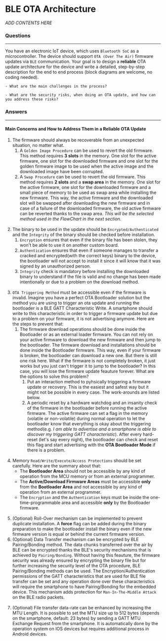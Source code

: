 # BLE OTA Architecture

*ADD CONTENTS HERE*

### Questions
---
You have an electronic IoT device, which uses `Bluetooth SoC` as a microcontroller. The device should support `OTA (Over The Air)` firmware updates via `BLE` communication. Your goal is to design a **reliable** OTA update architecture for the device and write a detailed, step-by-step description for the end to end process (block diagrams are welcome, no coding needed). 

```
- What are the main challenges in the process? 
```
```
- What are the security risks, when doing an OTA update, and how can you address these risks?
```

### Answers
---

#### Main Concerns and How to Address Them in a Reliable OTA Update

1. The firmware should always be recoverable from an unexpected situation, no matter what.
    1. A `Golden Image Procedure` can be used to revert the old firmware. This method requires **3 slots** in the memory. One slot for the active firmware, one slot for the downloaded firmware and one slot for the golden firmware image to be used when the active image and the downloaded image have been corrupted.
	2. A `Swap Procedure` can be used to revert the old firmware. This method requires **2 slots** and a **swap area** in the memory. One slot for the active firmware, one slot for the downloaded firmware and a small piece of memory to be used as swap area while installing the new firmware. This way, the active firmware and the downloaded slot will be swapped after downloading the new firmware and in case of a failure of the downloaded firmware, the old active firmware can be reverted thanks to the swap area. *This will be the selected method used in the FlowChart in the next section.*
\
&nbsp;
2. The binary to be used in the update should be `Encrypted/Authenticated` and the `Integrity` of the binary should be checked before installation.
    1. `Encryption` ensures that even if the binary file has been stolen, they won't be able to use it on another custom board.
    2. `Authentication` ensures that even if someone manages to transfer a cracked and encrypted(with the correct keys) binary to the device, the bootloader will not accept to install it since it will know that it was signed by an unauthorized person.
	3. `Integrity` check is mandatory before installing the downloaded binary to understand if the file is valid and no change has been made intentionally or due to a problem on the download method.
\
&nbsp;
3. `OTA Triggering Method` must be accessible even if the firmware is invalid. Imagine you have a perfect OTA Bootloader solution but the method you are using to trigger an ota update and running the bootloader is a BLE GATT Characteristic Write. A smartphone should write to this characteristic in order to trigger a firmware update but due to a problem on your firmware, it is not advertising anymore. Here are the steps to prevent that:
    1. The firmware download operations should be done inside the Bootloader or as an external loader firmware. You can not rely on your active firmware to download the new firmware and then jump to the bootloader. The firmware download and installations should be done inside the Bootloader firmware. This way, even if your firmware is broken, the bootloader can download a new one. But there is still one risk here. What if the firmware is not completely broken, it just works but you just can't trigger it to jump to the bootloader? In this case, you will lose the firmware update feauture forever. What are the options to solve this problem?
		1. Put an interaction method to pyhsically triggering a firmware update or recovery. This is the easiest and safest way but it might not be possible in every case. The work-arounds are listed below.
	    2. A periodic reset by a hardware watchdog and an insanity check of the firmware in the bootloader before running the active firmware. The active firmware can set a flag in the memory (volatile or non-volatile) during normal operation to let the bootloader know that everything is okay about the triggering method(e.g. *I am able to advertise and a smartphone is able to discover my triggering GATT characteristic*). After every hard-reset (let's say every night), the bootloader can check and reset this flag and start advertising with the **OTA Bootloader Mode** if there is a problem. 
\
&nbsp;
4. Memory `Read/Write/Execute/Access Protections` should be set carefully. Here are the summary about that:
    - The **Bootloader Area** should not be accessible by any kind of operation from the MCU memory or from an external programmer.
    - The **Active/Download Firmware Areas** must be accessible **only** from the **Bootloader Area** and not accessible by any kind of operation from an external programmer.
    - The `Encryption` and the `Authentication` keys must be inside the one-time-programmable area and accessible **only** by the Bootloader firmware.
\
&nbsp;
5. (Optional) Roll-Over mechanism can be implemented to prevent duplicate installation. A **force** flag can be added during the binary preparation to make the bootloader install the binary even if the new firmware version is equal or behind the current firmware version.
6. (Optional) Data Transfer mechanism can be encrypted by BLE Pairing/Bonding method. The data chunks transferred over the air by BLE can be encrypted thanks the BLE's security mechanisms that is achieved by `Pairing/Bonding`. Without having this feauture, the firmware security was already ensured by encrypting the binary file but for further increasing the security level of the OTA procedure, BLE Pairing/Bonding methods can be used. The Encryption/Authentication permissions of the GATT characteristics that are used for BLE file transfer can be set and any operation done over these characteristics will require the smartphone to have Pairing/Bonding for the embedded device. This mechanism adds protection for `Man-In-The-Middle Attack` on the BLE radio packets.
\
&nbsp;
7. (Optional) File transfer data-rate can be enhanced by increasing the MTU Length. It is possible to set the MTU size up to 512 bytes (depends on the smartphone, default: 23 bytes) by sending a GATT MTU Exchange Request from the smartphone. It is automatically done by the operation system on IOS devices but requires additional process in Android devices.





	
	
	
	
	
	
	
	
	
	
	
	
	
	
	
	
	
	
	